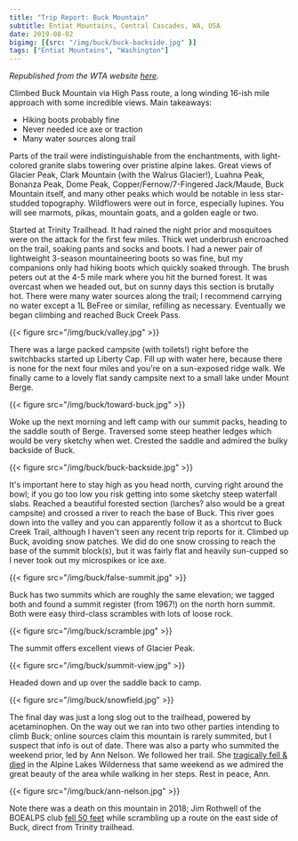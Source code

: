 ```yaml
---
title: "Trip Report: Buck Mountain"
subtitle: Entiat Mountains, Central Cascades, WA, USA
date: 2019-08-02
bigimg: [{src: "/img/buck/buck-backside.jpg" }]
tags: ["Entiat Mountains", "Washington"]
---
```


*Republished from the WTA website [here](https://www.wta.org/go-hiking/trip_report.2019-08-05.7076413738).*

Climbed Buck Mountain via High Pass route, a long winding 16-ish mile approach with some incredible views.
Main takeaways:

 * Hiking boots probably fine
 * Never needed ice axe or traction
 * Many water sources along trail

Parts of the trail were indistinguishable from the enchantments, with light-colored granite slabs towering over pristine alpine lakes.
Great views of Glacier Peak, Clark Mountain (with the Walrus Glacier!), Luahna Peak, Bonanza Peak, Dome Peak, Copper/Fernow/7-Fingered Jack/Maude, Buck Mountain itself, and many other peaks which would be notable in less star-studded topography.
Wildflowers were out in force, especially lupines.
You will see marmots, pikas, mountain goats, and a golden eagle or two.

Started at Trinity Trailhead.
It had rained the night prior and mosquitoes were on the attack for the first few miles.
Thick wet underbrush encroached on the trail, soaking pants and socks and boots.
I had a newer pair of lightweight 3-season mountaineering boots so was fine, but my companions only had hiking boots which quickly soaked through.
The brush peters out at the 4-5 mile mark where you hit the burned forest.
It was overcast when we headed out, but on sunny days this section is brutally hot.
There were many water sources along the trail; I recommend carrying no water except a 1L BeFree or similar, refilling as necessary.
Eventually we began climbing and reached Buck Creek Pass.

{{< figure src="/img/buck/valley.jpg" >}}

There was a large packed campsite (with toilets!) right before the switchbacks started up Liberty Cap.
Fill up with water here, because there is none for the next four miles and you're on a sun-exposed ridge walk.
We finally came to a lovely flat sandy campsite next to a small lake under Mount Berge.

{{< figure src="/img/buck/toward-buck.jpg" >}}

Woke up the next morning and left camp with our summit packs, heading to the saddle south of Berge.
Traversed some steep heather ledges which would be very sketchy when wet.
Crested the saddle and admired the bulky backside of Buck.

{{< figure src="/img/buck/buck-backside.jpg" >}}

It's important here to stay high as you head north, curving right around the bowl; if you go too low you risk getting into some sketchy steep waterfall slabs.
Reached a beautiful forested section (larches? also would be a great campsite) and crossed a river to reach the base of Buck.
This river goes down into the valley and you can apparently follow it as a shortcut to Buck Creek Trail, although I haven't seen any recent trip reports for it.
Climbed up Buck, avoiding snow patches.
We did do one snow crossing to reach the base of the summit block(s), but it was fairly flat and heavily sun-cupped so I never took out my microspikes or ice axe.

{{< figure src="/img/buck/false-summit.jpg" >}}

Buck has two summits which are roughly the same elevation; we tagged both and found a summit register (from 1967!) on the north horn summit.
Both were easy third-class scrambles with lots of loose rock.

{{< figure src="/img/buck/scramble.jpg" >}}

The summit offers excellent views of Glacier Peak.

{{< figure src="/img/buck/summit-view.jpg" >}}

Headed down and up over the saddle back to camp.

{{< figure src="/img/buck/snowfield.jpg" >}}

The final day was just a long slog out to the trailhead, powered by acetaminophen.
On the way out we ran into two other parties intending to climb Buck; online sources claim this mountain is rarely summited, but I suspect that info is out of date.
There was also a party who summited the weekend prior, led by Ann Nelson.
We followed her trail.
She [tragically fell & died](https://phys.washington.edu/news/2019/08/06/tragic-death-professor-ann-nelson) in the Alpine Lakes Wilderness that same weekend as we admired the great beauty of the area while walking in her steps.
Rest in peace, Ann.

{{< figure src="/img/buck/ann-nelson.jpg" >}}

Note there was a death on this mountain in 2018; Jim Rothwell of the BOEALPS club [fell 50 feet](https://www.seattletimes.com/seattle-news/seattle-hiker-who-died-on-buck-mountain-identified/) while scrambling up a route on the east side of Buck, direct from Trinity trailhead.
